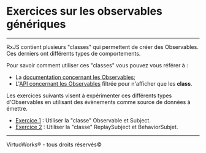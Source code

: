 # Exercices sur les observables génériques

---

RxJS contient plusieurs "classes" qui permettent de créer des Observables. Ces derniers ont différents types de comportements.

Pour savoir comment utiliser ces "classes" vous pouvez vous référer à :

* La [documentation concernant les Observables](https://rxjs-dev.firebaseapp.com/guide/observable);
* L'[API concernant les Observables](https://rxjs-dev.firebaseapp.com/api?type=class) filtrée pour n'afficher que les __class__.

Les exercices suivants visent à expérimenter ces différents types d'Observables en utilisant des évènements comme source de données à émettre.

* [Exercice 1](./exercice-01) : Utiliser la "classe" Observable et Subject.
* [Exercice 2](./exercice-02)  : Utiliser la "classe" ReplaySubject et BehaviorSubjet.

---

VirtuoWorks® - tous droits réservés©